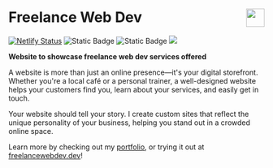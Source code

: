 <h1>
  Freelance Web Dev
  <img src='https://freelancewebdev.dev/favicon.svg' style='background-color:transparent;' height='36px' align='right'/>
</h1>

[![Netlify Status](https://api.netlify.com/api/v1/badges/ccf417c7-b4fa-40bc-ae42-d8bd1fe4110e/deploy-status)](https://app.netlify.com/sites/youneedawebsite/deploys)
![Static Badge](https://img.shields.io/badge/Status-Active-lightgreen)
![Static Badge](https://img.shields.io/badge/Made_With-React-149eca?logo=react)
<a href='https://dannyharris.dev/'><img src='https://img.shields.io/badge/DH-Portfolio-1d72af' /></a>

**Website to showcase freelance web dev services offered**

A website is more than just an online presence—it's your digital storefront. Whether you're a local café or a personal trainer, a well-designed website helps your customers find you, learn about your services, and easily get in touch.

Your website should tell your story. I create custom sites that reflect the unique personality of your business, helping you stand out in a crowded online space.

Learn more by checking out my [portfolio](https://dannyharris.dev/projects/), or trying it out at [freelancewebdev.dev](https://freelancewebdev.dev/)!
